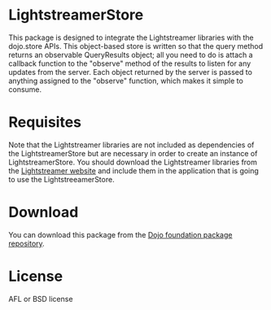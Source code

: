 # LightstreamerStore
This package is designed to integrate the Lightstreamer libraries with the dojo.store APIs. This object-based store is written so that the query method returns an observable QueryResults object; all you need to do is attach a callback function to the "observe" method of the results to listen for any updates from the server. Each object returned by the server is passed to anything assigned to the "observe" function, which makes it simple to consume.

# Requisites
Note that the Lightstreamer libraries are not included as dependencies of the LightstreamerStore but are necessary in order to create an instance of LightstreamerStore. You should download the Lightstreamer libraries from the [Lightstreamer website](http://www.lightstreamer.com/download.htm) and include them in the application that is going to use the LightstreeamerStore.

# Download
You can download this package from the [Dojo foundation package repository](http://packages.dojofoundation.org/list.html).

# License
AFL or BSD license